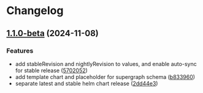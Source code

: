 # Changelog

## [1.1.0-beta](https://github.com/garryod/graph-federation/compare/supergraph-v1.0.0...supergraph@v1.1.0-beta) (2024-11-08)


### Features

* add stableRevision and nightlyRevision to values, and enable auto-sync for stable release ([5702052](https://github.com/garryod/graph-federation/commit/5702052852e798fb561a0b68edf8bfb9a5155c40))
* add template chart and placeholder for supergraph schema ([b833960](https://github.com/garryod/graph-federation/commit/b833960bc5e21278a3eff5d06552acf7f0242236))
* separate latest and stable helm chart release ([2dd44e3](https://github.com/garryod/graph-federation/commit/2dd44e3be80b5329e3f84b3790faeb5f202c6d14))
